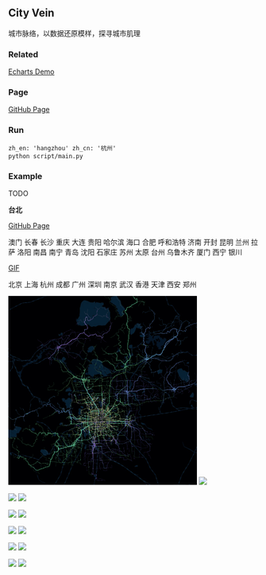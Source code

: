 ## City Vein

城市脉络，以数据还原模样，探寻城市肌理

### Related
[Echarts Demo](https://gallery.echartsjs.com/editor.html?c=bmap-bus)

### Page

[GitHub Page](https://96486d9b.github.io/city-vein)

### Run

```
zh_en: 'hangzhou' zh_cn: '杭州'
python script/main.py
```

### Example

TODO 

**台北**

[GitHub Page](https://96486d9b.github.io/city-vein) 

澳门 长春 长沙 重庆 大连 贵阳 哈尔滨 海口 合肥 呼和浩特 济南 开封 昆明 兰州 拉萨 洛阳 南昌 南宁 青岛 沈阳 石家庄 苏州 太原 台州 乌鲁木齐 厦门 西宁 银川

[GIF](https://github.com/96486d9b/city-vein/tree/master/gif) 

北京 上海 杭州 成都 广州 深圳 南京 武汉 香港 天津 西安 郑州

![](./gif/beijing-380.gif) ![](./gif/shanghai-380.gif)

![](./gif/hangzhou-380.gif) ![](./gif/chengdu-380.gif)

![](./gif/guangzhou-380.gif) ![](./gif/shenzhen-380.gif)

![](./gif/nanjing-380.gif) ![](./gif/wuhan-380.gif)

![](./gif/hongkong-380.gif) ![](./gif/tianjin-380.gif)

![](./gif/xian-380.gif) ![](./gif/zhengzhou-380.gif)

